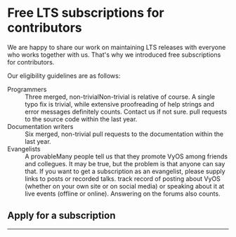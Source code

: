 # Free LTS subscriptions for contributors

We are happy to share our work on maintaining LTS releases with everyone who works together with us.
That's why we introduced free subscriptions for contributors.

Our eligibility guidelines are as follows:

<dl>
<dt>Programmers</dt>
<dd>
Three merged, non-trivial<fn>Non-trivial is relative of course. A single typo fix is trivial, while extensive proofreading of help strings and error messages definitely counts. Contact us if not sure.</fn>
pull requests to the source code within the last year.
</dd>

<dt>Documentation writers</dt>
<dd>
Six merged, non-trivial pull requests to the documentation within the last year.
</dd>

<dt>Evangelists</dt>
<dd>
A provable<fn>Many people tell us that they promote VyOS among friends and collegues. It may be true, but the problem is that anyone can say that. If you want to get a subscription as an evangelist,
please supply links to posts or recorded talks.</fn> track record of posting about VyOS (whether on your own site or on social media)
or speaking about it at live events (offline or online). Answering on the forums also counts.
</dd>

<h2 id="application-form">Apply for a subscription</h2>

<script charset="utf-8" type="text/javascript" src="//js.hsforms.net/forms/v2.js"></script>
<script>
  hbspt.forms.create({
	region: "na1",
	portalId: "4129050",
	formId: "69cc4023-7ade-4d85-a013-4ce620ef5e47"
});
</script>

<hr>
<div id="footnotes"> </div>
